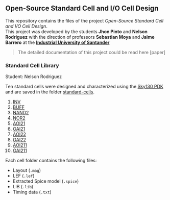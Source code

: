 ## Open-Source Standard Cell and I/O Cell Design

This repository contains the files of the project *Open-Source Standard Cell and I/O Cell Design*.  
This project was developed by the students **Jhon Pinto** and **Nelson Rodriguez** with the direction of professors **Sebastian Moya** and **Jaime Barrero** at the [**Industrial University of Santander**](https://uis.edu.co/en/)

> The detailed documentation of this project could be read here [paper]

### Standard Cell Library
Student: Nelson Rodriguez

Ten standard cells were designed and characterized using the [Sky130 PDK](https://skywater-pdk.readthedocs.io/en/main/) and are saved in the folder [standard-cells](./standard-cells/).
1. [INV](./standard-cells/01-inv/)
2. [BUFF](./standard-cells/02-buff/)
3. [NAND2](./standard-cells/03-nand2/)
4. [NOR2](./standard-cells/04-nor2/)
5. [AOI21](./standard-cells/06-oai21/)
6. [OAI21](./standard-cells/06-oai21/)
7. [AOI22](./standard-cells/07-aoi22/)
8. [OAI22](./standard-cells/08-oai22/)
9. [AOI211](./standard-cells/09-aoi211/)
10. [OAI211](./standard-cells/10-oai211/)

Each cell folder contains the following files:
- Layout (`.mag`)
- LEF (`.lef`)
- Extracted Spice model (`.spice`)
- LIB (`.lib`)
- Timing data (`.txt`)